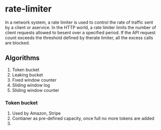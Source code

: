 # rate-limiter

In a network system, a rate limiter is used to control the rate of traffic sent by a client or aservice. In the HTTP world, a rate limiter limits the number of client requests allowed to besent over a specified period. If the API request count exceeds the threshold defined by therate limiter, all the excess calls are blocked.

## Algorithms
1. Token bucket
2. Leaking bucket 
3. Fixed window counter
4. Sliding window log
5. Sliding window counter

### Token bucket
1. Used by Amazon, Stripe
2. Contianer as pre-defined capacity, once full no more tokens are added
3. 